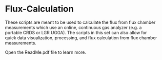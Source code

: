 # Flux-Calculation
These scripts are meant to be used to calculate the flux from flux chamber measurements which use an online, continuous gas analyzer (e.g. a portable CRDS or LGR UGGA). The scripts in this set can also allow for quick data visualization, processing, and flux calculation from flux chamber measurements. 

Open the ReadMe.pdf file to learn more.
